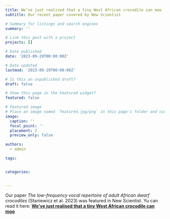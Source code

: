 ```yaml
---
title: We’ve just realised that a tiny West African crocodile can moo
subtitle: Our recent paper covered by New Scientist 

# Summary for listings and search engines
summary: ''

# Link this post with a project
projects: []

# Date published
date: '2023-09-29T00:00:00Z'

# Date updated
lastmod: '2023-09-29T00:00:00Z'

# Is this an unpublished draft?
draft: false

# Show this page in the Featured widget?
featured: false

# Featured image
# Place an image named `featured.jpg/png` in this page's folder and customize its options here.
image:
  caption: ''
  focal_point: ''
  placement: 2
  preview_only: false

authors:
  - admin

tags:


categories:


---
```


Our paper *The low-frequency vocal repertoire of adult African dwarf crocodiles* (Staniewicz et al. 2023) was featured in New Scientist. Yu can read it here: [**We’ve just realised that a tiny West African crocodile can moo**](https://www.newscientist.com/article/2394829-weve-just-realised-that-a-tiny-west-african-crocodile-can-moo/)

